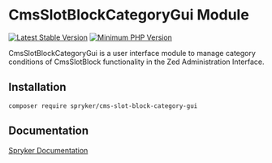 # CmsSlotBlockCategoryGui Module
[![Latest Stable Version](https://poser.pugx.org/spryker/cms-slot-block-category-gui/v/stable.svg)](https://packagist.org/packages/spryker/cms-slot-block-category-gui)
[![Minimum PHP Version](https://img.shields.io/badge/php-%3E%3D%207.4-8892BF.svg)](https://php.net/)

CmsSlotBlockCategoryGui is a user interface module to manage category conditions of CmsSlotBlock functionality in the Zed Administration Interface.

## Installation

```
composer require spryker/cms-slot-block-category-gui
```

## Documentation

[Spryker Documentation](https://academy.spryker.com/developing_with_spryker/module_guide/modules.html)

